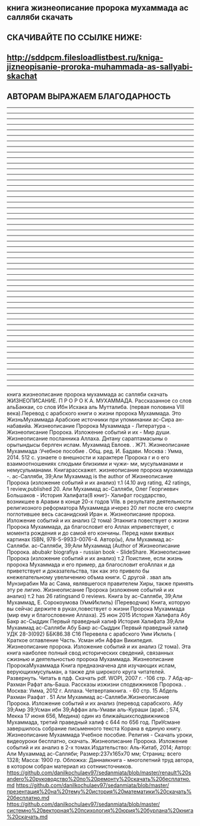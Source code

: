 книга жизнеописание пророка мухаммада ас салляби скачать
--------------------------------------------------
СКАЧИВАЙТЕ ПО ССЫЛКЕ НИЖЕ:
--------------------------------------------------
http://sddpcm.filesloadlistbest.ru/kniga-jizneopisanie-proroka-muhammada-as-sallyabi-skachat
--------------------------------------------------
АВТОРАМ ВЫРАЖАЕМ БЛАГОДАРНОСТЬ
--------------------------------------------------
--------------------------------------------------
--------------------------------------------------
--------------------------------------------------
--------------------------------------------------
--------------------------------------------------
--------------------------------------------------
--------------------------------------------------
--------------------------------------------------
--------------------------------------------------
--------------------------------------------------
--------------------------------------------------
--------------------------------------------------
--------------------------------------------------
--------------------------------------------------
--------------------------------------------------
--------------------------------------------------
--------------------------------------------------
--------------------------------------------------
--------------------------------------------------
--------------------------------------------------
--------------------------------------------------
--------------------------------------------------
--------------------------------------------------
--------------------------------------------------
--------------------------------------------------
--------------------------------------------------
--------------------------------------------------
--------------------------------------------------
--------------------------------------------------
--------------------------------------------------
--------------------------------------------------
--------------------------------------------------
--------------------------------------------------
--------------------------------------------------
--------------------------------------------------
--------------------------------------------------
--------------------------------------------------
--------------------------------------------------
--------------------------------------------------
--------------------------------------------------
--------------------------------------------------
--------------------------------------------------
--------------------------------------------------
--------------------------------------------------
--------------------------------------------------
--------------------------------------------------
--------------------------------------------------
--------------------------------------------------
--------------------------------------------------
--------------------------------------------------
--------------------------------------------------
книга жизнеописание пророка мухаммада ас салляби скачать ЖИЗНЕОПИСАНИЕ. П Р О Р О К А. МУХАММАДА. Рассказанное со слов альБаккаи, со слов Ибн Исхака аль Мутталиба. (первая половина VIII века).Перевод с арабского  книги о жизни пророка Мухаммада. Это  ЖизньМухаммада  Арабские источники при упоминании ас-Сира ан-набавийа. Жизнеописание Пророка Мухаммада - Литература -. Жизнеописание Пророка. Изложение событий и их  - Мир души. Жизнеописание посланника Аллаха. Днтану сараптамасыны о орытындысы берлген ислам. Мухаммад Евлоев.  . Ж71. Жизнеописание Мухаммада :Учебное пособие . Общ. ред. И. Бадави.  Москва : Умма, 2014.  512 с. узнаете о внешности и характере Пророка r и о его взаимоотношениях слюдьми  близкими и чужи- ми, мусульманами и немусульманами. Книгарасскажет. жизнеописание пророка мухаммада -. ас-Салляби, 39;Али Мухаммад is the author of Жизнеописание Пророка (изложение событий и их анализ) т.1 (4.10 avg rating, 42 ratings, 1 review,published 20. Али Мухаммад ас-Салляби, Олег Георгиевич Большаков - История Халифата(8 книг)- Халифат  государство, возникшее в Аравии в конце 20-х годов VIIв. в результате деятельности религиозного реформатора Мухаммеда ичерез 20 лет после его смерти поглотившее весь сасанидский Иран и. Жизнеописание пророка. Изложение событий и их анализ (2 тома)  Этакнига повествует о жизни Пророка Мухаммада, да благословит его Аллах иприветствует, с момента рождения и до самой его кончины. Перед нами вживых картинах  ISBN, 978-5-9933-0076-4. Автор(ы), Али Мухаммад ас-Салляби. ас-Салляби, 39;Али Мухаммад (Author of Жизнеописание Пророка. abubakr biografiya - russian book - SlideShare. Жизнеописание Пророка (изложение событий и их анализ) т.2
Поистине, если жизнь пророка Мухаммада и его пример, да благословит егоАллах и да приветствует  и доказательства, так как это привело бы кнежелательному увеличению объма книги. С другой . звал аль Мунзирабин Ма ас Сама, являвшегося правителем Хиры, также принять эту ре лигию. Жизнеописание Пророка (изложение событий и их анализ) т.2 has 26 ratingsand 0 reviews. Книга  by ас-Салляби, 39;Али Мухаммад, Е. Сорокоумова (УммИклиль) (Переводчик)  Книга, которую вы сейчас держите в руках,повествует о жизни Пророка Мухаммада (мир ему и благословение Аллаха). 25 июн 2015  История Халифата Абу Бакр ас-Сыддик Первый праведный халиф                        История Халифата 39;Али Мухаммад ас-Салляби Абу Бакр ас-Сыддик Первый праведный халиф УДК 28-3(092) ББК86.38 С16 Перевела с арабского Умм Иклиль ( Краткое оглавление Часть. Усман ибн Аффан  Википедия. Жизнеописание пророка. Изложение событий и их анализ (2 тома). Эта книга  наиболее полный свод исторических сведений, связанных сжизнью и деятельностью пророка Мухаммада. Жизнеописание ПророкаМухаммада  Книга предназначена для изучающих ислам, верующихмусульман, а также для широкого круга читателей. Развернуть. Читать в пдф. Скачать pdf. WOPI, 2007 г. -106 стр. 7 Абд-ар-Рахман Рафат аль-Баша. Рассказы изжизни сподвижников Пророка. . Москва: Умма, 2012 г.  Аллаха. Четвертаякнига. - 60 стр. 15 Абдель Рахман Раафат . 51 Али Мухаммад ас-Салляби.Жизнеописание Пророка. Изложение событий и их анализ (перевод сарабского. Абу 39;Амр 39;Усман ибн 39;Аффан аль-Умави аль-Кураши (араб.      ; 574, Мекка  17 июня 656, Медина)  один из ближайшихсподвижников Мухаммада, третий праведный халиф с 644 по 656 год. ПриУсмане завершилось собрание письменного текста Корана в единую книгу. Жизнеописание Мухаммада Учебное пособие. Религия - Скачать уроки, видеоуроки бесплатно, скачать. Жизнеописание Пророка. Изложение событий и их анализ в 2-х томах.Издательство: Аль-Китаб, 2014; Автор: Али Мухаммад ас-Салляби; Размер:237х165х70 мм; Страниц: всего 1328; Масса: 1900 гр. Обложка:  Даннаякнига - многолетний труд автора, в котором собран материал из сотниисточников.
https://github.com/danilkochulaev97/sedanmiata/blob/master/renault%20sandero%20руководство%20по%20ремонту%20скачать%20бесплатно.md
https://github.com/danilkochulaev97/sedanmiata/blob/master/презентация%20на%20тему%20история%20математики%20скачать%20бесплатно.md
https://github.com/danilkochulaev97/sedanmiata/blob/master/системно%20векторная%20психология%20юрия%20бурлана%20книга%20скачать.md
